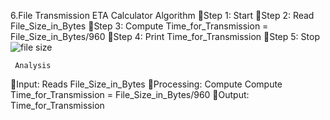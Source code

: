 6.File Transmission ETA Calculator
Algorithm
Step 1: Start
Step 2: Read File_Size_in_Bytes
Step 3: Compute Time_for_Transmission = File_Size_in_Bytes/960
Step 4: Print Time_for_Transmission
Step 5: Stop
![file size](https://github.com/SWEG-2015EC-Batch/Binary-Bombers/assets/149233041/f784c7c6-9ca0-4e59-a248-b7ea58580ba1)


     Analysis
Input: Reads File_Size_in_Bytes
Processing: Compute Compute Time_for_Transmission = File_Size_in_Bytes/960
Output: Time_for_Transmission
